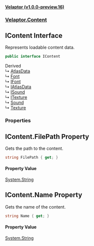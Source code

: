 #### [Velaptor (v1.0.0-preview.16)](./namespaces.md 'Velaptor Namespaces')
### [Velaptor.Content](./Velaptor.Content.md 'Velaptor.Content')

## IContent Interface

Represents loadable content data.

```csharp
public interface IContent
```

Derived  
&#8627; [AtlasData](./Velaptor.Content.AtlasData.md 'Velaptor.Content.AtlasData')  
&#8627; [Font](./Velaptor.Content.Fonts.Font.md 'Velaptor.Content.Fonts.Font')  
&#8627; [IFont](./Velaptor.Content.Fonts.IFont.md 'Velaptor.Content.Fonts.IFont')  
&#8627; [IAtlasData](./Velaptor.Content.IAtlasData.md 'Velaptor.Content.IAtlasData')  
&#8627; [ISound](./Velaptor.Content.ISound.md 'Velaptor.Content.ISound')  
&#8627; [ITexture](./Velaptor.Content.ITexture.md 'Velaptor.Content.ITexture')  
&#8627; [Sound](./Velaptor.Content.Sound.md 'Velaptor.Content.Sound')  
&#8627; [Texture](./Velaptor.Content.Texture.md 'Velaptor.Content.Texture')
### Properties

<a name='Velaptor.Content.IContent.FilePath'></a>

## IContent.FilePath Property

Gets the path to the content.

```csharp
string FilePath { get; }
```

#### Property Value
[System.String](https://docs.microsoft.com/en-us/dotnet/api/System.String 'System.String')

<a name='Velaptor.Content.IContent.Name'></a>

## IContent.Name Property

Gets the name of the content.

```csharp
string Name { get; }
```

#### Property Value
[System.String](https://docs.microsoft.com/en-us/dotnet/api/System.String 'System.String')